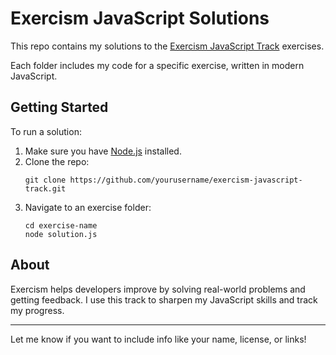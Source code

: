 # Exercism JavaScript Solutions

This repo contains my solutions to the [Exercism JavaScript Track](https://exercism.org/tracks/javascript) exercises.

Each folder includes my code for a specific exercise, written in modern JavaScript.

## Getting Started

To run a solution:

1. Make sure you have [Node.js](https://nodejs.org/) installed.
2. Clone the repo:
   ```
   git clone https://github.com/yourusername/exercism-javascript-track.git
   ```
3. Navigate to an exercise folder:
   ```
   cd exercise-name
   node solution.js
   ```

## About

Exercism helps developers improve by solving real-world problems and getting feedback.
I use this track to sharpen my JavaScript skills and track my progress.

---

Let me know if you want to include info like your name, license, or links!
